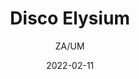 ---
title: Disco Elysium
book: disco-elysium
author: ZA/UM
kindle: false
spoilers: false
date: 2022-02-11
---